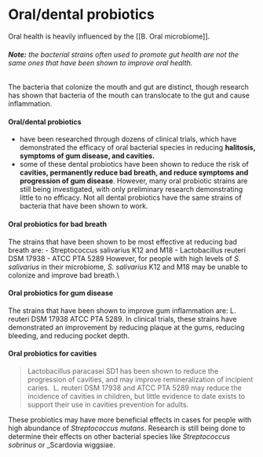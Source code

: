 # **Oral/dental probiotics**
Oral health is heavily influenced by the [[B. Oral microbiome]]. 
###### **Note:** the bacterial strains often used to promote gut health are not the same ones that have been shown to improve oral health. 
The bacteria that colonize the mouth and gut are distinct, though research has shown that bacteria of the mouth can translocate to the gut and cause inflammation. 

#### Oral/dental probiotics 
- have been researched through dozens of clinical trials, which have demonstrated the efficacy of oral bacterial species in reducing **halitosis, symptoms of gum disease, and cavities.**
- some of these dental probiotics have been shown to reduce the risk of **cavities, permanently reduce bad breath, and reduce symptoms and progression of gum disease**. However, many oral probiotic strains are still being investigated, with only preliminary research demonstrating little to no efficacy. Not all dental probiotics have the same strains of bacteria that have been shown to work.
#### Oral probiotics for bad breath
The strains that have been shown to be most effective at reducing bad breath are:
    - Streptococcus salivarius K12 and M18
    - Lactobacillus reuteri DSM 17938
    - ATCC PTA 5289
However, for people with high levels of _S. salivarius_ in their microbiome, _S. salivarius_ K12 and M18 may be unable to colonize and improve bad breath.\
#### Oral probiotics for gum disease
The strains that have been shown to improve gum inflammation are:
    L. reuteri DSM 17938
    ATCC PTA 5289. 
In clinical trials, these strains have demonstrated an improvement by reducing plaque at the gums, reducing bleeding, and reducing pocket depth.
#### Oral probiotics for cavities
>Lactobacillus paracasei SD1 has been shown to reduce the progression of cavities, and may improve remineralization of incipient caries. 
>L. reuteri DSM 17938 and ATCC PTA 5289 may reduce the incidence of cavities in children, but little evidence to date exists to support their use in cavities prevention for adults.

These probiotics may have more beneficial effects in cases for people with high abundance of _Streptococcus mutans_. Research is still being done to determine their effects on other bacterial species like _Streptococcus sobrinus_ or _Scardovia wiggsiae.